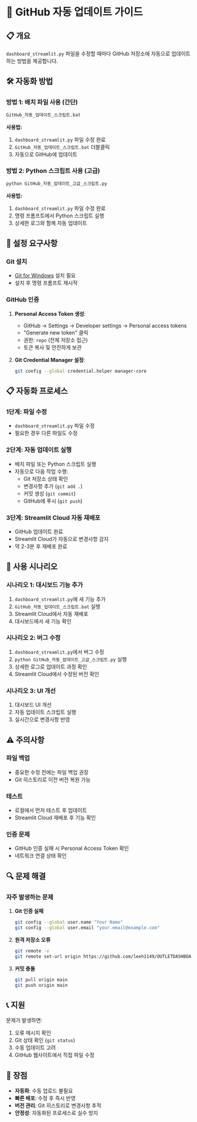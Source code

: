 # 🚀 GitHub 자동 업데이트 가이드

## 📋 개요
`dashboard_streamlit.py` 파일을 수정할 때마다 GitHub 저장소에 자동으로 업데이트하는 방법을 제공합니다.

## 🛠️ 자동화 방법

### 방법 1: 배치 파일 사용 (간단)
```bash
GitHub_자동_업데이트_스크립트.bat
```

**사용법:**
1. `dashboard_streamlit.py` 파일 수정 완료
2. `GitHub_자동_업데이트_스크립트.bat` 더블클릭
3. 자동으로 GitHub에 업데이트

### 방법 2: Python 스크립트 사용 (고급)
```bash
python GitHub_자동_업데이트_고급_스크립트.py
```

**사용법:**
1. `dashboard_streamlit.py` 파일 수정 완료
2. 명령 프롬프트에서 Python 스크립트 실행
3. 상세한 로그와 함께 자동 업데이트

## 🔧 설정 요구사항

### Git 설치
- [Git for Windows](https://git-scm.com/download/win) 설치 필요
- 설치 후 명령 프롬프트 재시작

### GitHub 인증
1. **Personal Access Token 생성**:
   - GitHub → Settings → Developer settings → Personal access tokens
   - "Generate new token" 클릭
   - 권한: `repo` (전체 저장소 접근)
   - 토큰 복사 및 안전하게 보관

2. **Git Credential Manager 설정**:
   ```bash
   git config --global credential.helper manager-core
   ```

## 📋 자동화 프로세스

### 1단계: 파일 수정
- `dashboard_streamlit.py` 파일 수정
- 필요한 경우 다른 파일도 수정

### 2단계: 자동 업데이트 실행
- 배치 파일 또는 Python 스크립트 실행
- 자동으로 다음 작업 수행:
  - Git 저장소 상태 확인
  - 변경사항 추가 (`git add .`)
  - 커밋 생성 (`git commit`)
  - GitHub에 푸시 (`git push`)

### 3단계: Streamlit Cloud 자동 재배포
- GitHub 업데이트 완료
- Streamlit Cloud가 자동으로 변경사항 감지
- 약 2-3분 후 재배포 완료

## 🎯 사용 시나리오

### 시나리오 1: 대시보드 기능 추가
1. `dashboard_streamlit.py`에 새 기능 추가
2. `GitHub_자동_업데이트_스크립트.bat` 실행
3. Streamlit Cloud에서 자동 재배포
4. 대시보드에서 새 기능 확인

### 시나리오 2: 버그 수정
1. `dashboard_streamlit.py`에서 버그 수정
2. `python GitHub_자동_업데이트_고급_스크립트.py` 실행
3. 상세한 로그로 업데이트 과정 확인
4. Streamlit Cloud에서 수정된 버전 확인

### 시나리오 3: UI 개선
1. 대시보드 UI 개선
2. 자동 업데이트 스크립트 실행
3. 실시간으로 변경사항 반영

## ⚠️ 주의사항

### 파일 백업
- 중요한 수정 전에는 파일 백업 권장
- Git 히스토리로 이전 버전 복원 가능

### 테스트
- 로컬에서 먼저 테스트 후 업데이트
- Streamlit Cloud 재배포 후 기능 확인

### 인증 문제
- GitHub 인증 실패 시 Personal Access Token 확인
- 네트워크 연결 상태 확인

## 🔍 문제 해결

### 자주 발생하는 문제

1. **Git 인증 실패**
   ```bash
   git config --global user.name "Your Name"
   git config --global user.email "your.email@example.com"
   ```

2. **원격 저장소 오류**
   ```bash
   git remote -v
   git remote set-url origin https://github.com/leeh1149/OUTLETDASHBOARD.git
   ```

3. **커밋 충돌**
   ```bash
   git pull origin main
   git push origin main
   ```

## 📞 지원
문제가 발생하면:
1. 오류 메시지 확인
2. Git 상태 확인 (`git status`)
3. 수동 업데이트 고려
4. GitHub 웹사이트에서 직접 파일 수정

## 🎉 장점
- **자동화**: 수동 업로드 불필요
- **빠른 배포**: 수정 후 즉시 반영
- **버전 관리**: Git 히스토리로 변경사항 추적
- **안정성**: 자동화된 프로세스로 실수 방지
